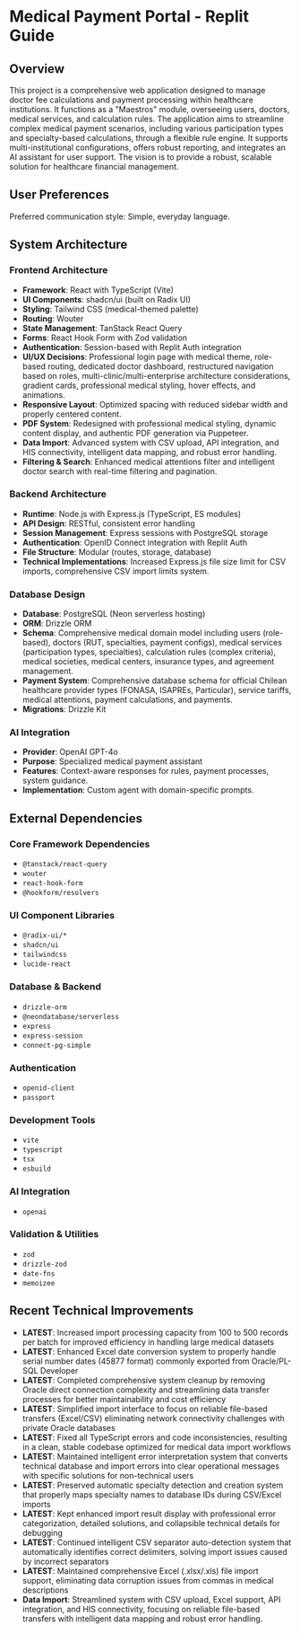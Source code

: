# Medical Payment Portal - Replit Guide

## Overview
This project is a comprehensive web application designed to manage doctor fee calculations and payment processing within healthcare institutions. It functions as a "Maestros" module, overseeing users, doctors, medical services, and calculation rules. The application aims to streamline complex medical payment scenarios, including various participation types and specialty-based calculations, through a flexible rule engine. It supports multi-institutional configurations, offers robust reporting, and integrates an AI assistant for user support. The vision is to provide a robust, scalable solution for healthcare financial management.

## User Preferences
Preferred communication style: Simple, everyday language.

## System Architecture

### Frontend Architecture
- **Framework**: React with TypeScript (Vite)
- **UI Components**: shadcn/ui (built on Radix UI)
- **Styling**: Tailwind CSS (medical-themed palette)
- **Routing**: Wouter
- **State Management**: TanStack React Query
- **Forms**: React Hook Form with Zod validation
- **Authentication**: Session-based with Replit Auth integration
- **UI/UX Decisions**: Professional login page with medical theme, role-based routing, dedicated doctor dashboard, restructured navigation based on roles, multi-clinic/multi-enterprise architecture considerations, gradient cards, professional medical styling, hover effects, and animations.
- **Responsive Layout**: Optimized spacing with reduced sidebar width and properly centered content.
- **PDF System**: Redesigned with professional medical styling, dynamic content display, and authentic PDF generation via Puppeteer.
- **Data Import**: Advanced system with CSV upload, API integration, and HIS connectivity, intelligent data mapping, and robust error handling.
- **Filtering & Search**: Enhanced medical attentions filter and intelligent doctor search with real-time filtering and pagination.

### Backend Architecture
- **Runtime**: Node.js with Express.js (TypeScript, ES modules)
- **API Design**: RESTful, consistent error handling
- **Session Management**: Express sessions with PostgreSQL storage
- **Authentication**: OpenID Connect integration with Replit Auth
- **File Structure**: Modular (routes, storage, database)
- **Technical Implementations**: Increased Express.js file size limit for CSV imports, comprehensive CSV import limits system.

### Database Design
- **Database**: PostgreSQL (Neon serverless hosting)
- **ORM**: Drizzle ORM
- **Schema**: Comprehensive medical domain model including users (role-based), doctors (RUT, specialties, payment configs), medical services (participation types, specialties), calculation rules (complex criteria), medical societies, medical centers, insurance types, and agreement management.
- **Payment System**: Comprehensive database schema for official Chilean healthcare provider types (FONASA, ISAPREs, Particular), service tariffs, medical attentions, payment calculations, and payments.
- **Migrations**: Drizzle Kit

### AI Integration
- **Provider**: OpenAI GPT-4o
- **Purpose**: Specialized medical payment assistant
- **Features**: Context-aware responses for rules, payment processes, system guidance.
- **Implementation**: Custom agent with domain-specific prompts.

## External Dependencies

### Core Framework Dependencies
- `@tanstack/react-query`
- `wouter`
- `react-hook-form`
- `@hookform/resolvers`

### UI Component Libraries
- `@radix-ui/*`
- `shadcn/ui`
- `tailwindcss`
- `lucide-react`

### Database & Backend
- `drizzle-orm`
- `@neondatabase/serverless`
- `express`
- `express-session`
- `connect-pg-simple`

### Authentication
- `openid-client`
- `passport`

### Development Tools
- `vite`
- `typescript`
- `tsx`
- `esbuild`

### AI Integration
- `openai`

### Validation & Utilities
- `zod`
- `drizzle-zod`
- `date-fns`
- `memoizee`

## Recent Technical Improvements
- **LATEST**: Increased import processing capacity from 100 to 500 records per batch for improved efficiency in handling large medical datasets
- **LATEST**: Enhanced Excel date conversion system to properly handle serial number dates (45877 format) commonly exported from Oracle/PL-SQL Developer
- **LATEST**: Completed comprehensive system cleanup by removing Oracle direct connection complexity and streamlining data transfer processes for better maintainability and cost efficiency
- **LATEST**: Simplified import interface to focus on reliable file-based transfers (Excel/CSV) eliminating network connectivity challenges with private Oracle databases
- **LATEST**: Fixed all TypeScript errors and code inconsistencies, resulting in a clean, stable codebase optimized for medical data import workflows
- **LATEST**: Maintained intelligent error interpretation system that converts technical database and import errors into clear operational messages with specific solutions for non-technical users
- **LATEST**: Preserved automatic specialty detection and creation system that properly maps specialty names to database IDs during CSV/Excel imports
- **LATEST**: Kept enhanced import result display with professional error categorization, detailed solutions, and collapsible technical details for debugging
- **LATEST**: Continued intelligent CSV separator auto-detection system that automatically identifies correct delimiters, solving import issues caused by incorrect separators
- **LATEST**: Maintained comprehensive Excel (.xlsx/.xls) file import support, eliminating data corruption issues from commas in medical descriptions
- **Data Import**: Streamlined system with CSV upload, Excel support, API integration, and HIS connectivity, focusing on reliable file-based transfers with intelligent data mapping and robust error handling.